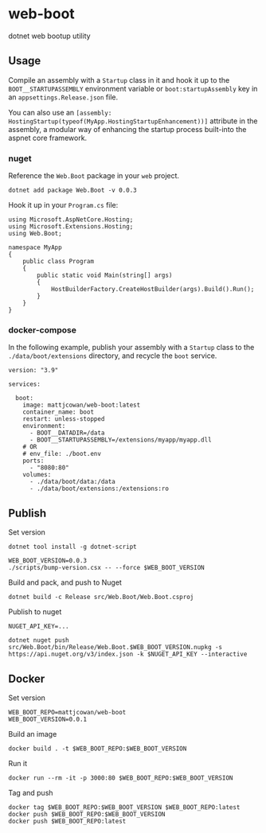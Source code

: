 # web-boot

dotnet web bootup utility

## Usage

Compile an assembly with a `Startup` class in it and hook it up to the `BOOT__STARTUPASSEMBLY` environment
variable or `boot:startupAssembly` key in an `appsettings.Release.json` file.

You can also use an `[assembly: HostingStartup(typeof(MyApp.HostingStartupEnhancement))]` 
attribute in the assembly, a modular way of enhancing the startup process built-into the aspnet core framework.

### nuget

Reference the `Web.Boot` package in your `web` project.

```
dotnet add package Web.Boot -v 0.0.3
```

Hook it up in your `Program.cs` file:

```
using Microsoft.AspNetCore.Hosting;
using Microsoft.Extensions.Hosting;
using Web.Boot;

namespace MyApp
{
    public class Program
    {
        public static void Main(string[] args)
        {
            HostBuilderFactory.CreateHostBuilder(args).Build().Run();
        }
    }
}
```

### docker-compose

In the following example, publish your assembly with a `Startup` class to the `./data/boot/extensions` directory, and recycle the `boot` service.

```
version: "3.9"

services:

  boot:
    image: mattjcowan/web-boot:latest
    container_name: boot
    restart: unless-stopped
    environment: 
      - BOOT__DATADIR=/data
      - BOOT__STARTUPASSEMBLY=/extensions/myapp/myapp.dll
    # OR
    # env_file: ./boot.env
    ports:
      - "8080:80"
    volumes:
      - ./data/boot/data:/data
      - ./data/boot/extensions:/extensions:ro
```


## Publish

Set version

```
dotnet tool install -g dotnet-script

WEB_BOOT_VERSION=0.0.3
./scripts/bump-version.csx -- --force $WEB_BOOT_VERSION
```

Build and pack, and push to Nuget

```
dotnet build -c Release src/Web.Boot/Web.Boot.csproj
```

Publish to nuget

```
NUGET_API_KEY=...

dotnet nuget push src/Web.Boot/bin/Release/Web.Boot.$WEB_BOOT_VERSION.nupkg -s https://api.nuget.org/v3/index.json -k $NUGET_API_KEY --interactive
```

## Docker

Set version

```
WEB_BOOT_REPO=mattjcowan/web-boot
WEB_BOOT_VERSION=0.0.1
```

Build an image

```
docker build . -t $WEB_BOOT_REPO:$WEB_BOOT_VERSION
```

Run it

```
docker run --rm -it -p 3000:80 $WEB_BOOT_REPO:$WEB_BOOT_VERSION
```

Tag and push

```
docker tag $WEB_BOOT_REPO:$WEB_BOOT_VERSION $WEB_BOOT_REPO:latest
docker push $WEB_BOOT_REPO:$WEB_BOOT_VERSION
docker push $WEB_BOOT_REPO:latest
```

